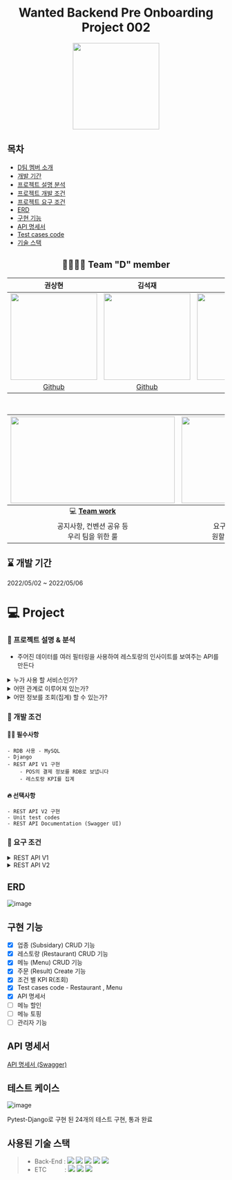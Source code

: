 

<div align="center">

  # Wanted Backend Pre Onboarding Project 002 
 

  <img height="200" width="200" src="https://user-images.githubusercontent.com/86823305/167047517-d0abb0fb-654c-4064-87e5-1f9016752fd0.png">

   
  

</div>

## 목차
- [D팀 멤버 소개](#-team-d-member)  
- [개발 기간](#--개발-기간--)  
- [프로젝트 설명 분석](#-프로젝트-설명--분석)
- [프로젝트 개발 조건](#-개발-조건)  
- [프로젝트 요구 조건](#-요구-조건)  
- [ERD](#erd)  
- [구현 기능](#구현-기능)  
- [API 명세서](#api-명세서)  
- [Test cases code](#테스트-케이스)  
- [기술 스택](#사용된-기술-스택)  


<div align="center">  

## 👨‍👨‍👦‍👦 Team "D" member  
  
  |권상현|김석재|류성훈|정미정|  
  |:------:|:------:|:------:|:------:|  
  |<img src="https://avatars.githubusercontent.com/u/39396492?v=4" width="200"/> | <img src="https://avatars.githubusercontent.com/u/86823305?v=4" width="200"/> | <img src="https://avatars.githubusercontent.com/u/72593394?v=4" width="200"/> |<img src="https://avatars.githubusercontent.com/u/86827063?v=4" width="200"/> |      
  |[Github](https://github.com/gshduet)|[Github](https://github.com/Cloudblack)|[Github](https://github.com/rsh1994)|[Github](https://github.com/nxxxtyetdecided)|  
  
  <br>


  
|<img height="200" width="380" src="https://retaintechnologies.com/wp-content/uploads/2020/04/Project-Management-Mantenimiento-1.jpg">|<img height="200" width="330" src="https://encrypted-tbn0.gstatic.com/images?q=tbn:ANd9GcTGElLjafMUhHglmqwh9lRh_sVzOCQyBiPNfQ&usqp=CAU">|
|:------:|:------:|
|💻 [**Team work**](https://mature-citron-a04.notion.site/Wanted_Pre_Onboarding-6af013e2bb3b43739cebc641de4ff558)  | 📒 [**Project page**](https://mature-citron-a04.notion.site/2-b8c6440fee49445ca63ce4d73d8b19e7)|
|공지사항, 컨벤션 공유 등<br> 우리 팀을 위한 룰 |요구사항 분석, 정보 공유 및<br> 원할한 프로젝트를 위해 사용|

  </div> 

  <h2> ⌛ 개발 기간  </h2> 
  2022/05/02  ~ 2022/05/06 

  
# 💻 Project
  ### 💭 프로젝트 설명 & 분석
  - 주어진 데이터를 여러 필터링을 사용하여 레스토랑의 인사이트를 보여주는 API를 만든다

  
<details>
  <summary>누가 사용 할 서비스인가?</summary>
<div markdown="1">

- 크게 세가지 권한 단위로 구분 할 수 있다

  - 서비스 전체를 관리, 프랜차이즈들을 관리하고 정보를 조회 하는 **`API 서비스 관리자`** 
      - 서비스 관리자는 고객은 아니지만 관리를 위해 서비스를 사용하게 될 것이다
  - 해당 프랜차이즈의 음식점과 메뉴(menu)를 관리하고 정보를 조회하는 **`프랜차이즈 관리자`**
      - 지점들의 정보를 분석해 프랜차이즈가 이윤을 추구 하는 전략, 방침을 제시할 수 있다
  - 해당 음식점의 정보를 조회하는 **`음식점 점주`**  
      - 해당 지점의 상권 특성을 분석해 같은 프랜차이즈 내에서도 차별화를 둘 수 있다

</div>
</details>

<details>
  <summary>어떤 관계로 이루어져 있는가?</summary>
<div markdown="1">
         
 [참고: ERD](#erd) 

  -  **`프랜차이즈(Subsidary)`** 는 **`id와 이름으로 구분`** 되며 **`음식 지점`** 들을 가지고있고 그 지점에서 판매하는 **`메뉴`** 를 가지고있다. 나중에는 지점별로 특성에 맞게 변형 될 수 있겠지만 메뉴의 기본 틀은 프랜차이즈를 따라간다  

  - **`음식점(Restaurant)`** 의 **이름(Name)은 프랜차이즈와 주소(Ward) (예시: 버거킹, 서초구 신림동)로** 이루어져있으며 같은 주소에 같은 프랜차이즈가 있을 경우를 대비해 **`호점(Store)`** 이라는 숫자로 구분 할 수 있다
  - **`메뉴(Menu)`** 는 **소속된 프랜차이즈 , 이름 과 가격** 으로 이루어져있다 
  - 음식점에서 나오는 **`결과(Result)`** 는 **한 테이블의 주문 정보** 라고 볼 수 있다 **음식점 , 프랜차이즈 , 결제수단(Payment) , 인원수(number_of_party) , 총금액(total_payment)** 로 이루어져있다.
  - 결과만 봐서는 총 금액은 알 수 있지만 어떤 메뉴를 주문했는지 알 수 가 없어 **결과와 메뉴를 Many to many** 로 연결해주는 **`메뉴결과(ResultMenu)` 는 주문** 이라고 볼 수 있다.   
 - **`메뉴결과(ResultMenu)`** 는 **어떤 메뉴인지 , 어느 테이블(결과) 인지 양(quantity)** 은 얼마나 되는지 표시 할 수 있다.  
 **`할인(discount_rate)` 을 주문에서** 적용 할 수 있게 해 같은 메뉴 몇개 이상시 할인 혹은 직원 할인, 프랜차이즈 프로모션 , 지점에 맞춘 특별 할인등에 유연하게 적용 할 수있다.

</div>
</details>

<details>
  <summary>어떤 정보를 조회(집계) 할 수 있는가?</summary>
<div markdown="1">

- 먼저 필수로 `기간` 과 `시간단위(time_window)` 이 필요하다 그리고 크게 세가지를 기준으로 집계를 할 수 있다.
  - `금액 범위`
  - `결제 수단`
  - `인원 수 `
 
</div>
</details>

   
  ### 🚥 개발 조건 
  
  #### 🙆‍♂️ 필수사항  
    - RDB 사용 - MySQL  
    - Django  
    - REST API V1 구현  
        - POS의 결제 정보를 RDB로 보냅니다  
        - 레스토랑 KPI를 집계  
  #### 🔥 선택사항
    - REST API V2 구현  
    - Unit test codes  
    - REST API Documentation (Swagger UI)  

### 💫 요구 조건

<details>
  <summary>REST API V1</summary>
<div markdown="1">
  
  - 필수  
  
    - 생성  
  
        | 레스토랑 정보 | Restaurant |
        | --- | --- |
        | 주문총계 (총 결제금액, 인원수 등) | Result |
        | 주문결과 (주문 내역) | ResultMenu |
        | 업종 정보 | Subsidary |  
  
        -  POS의 결제 정보를 RDB로 보냅니다
            - 어떤 method를 사용할 것인가?
            - 업로드 해야하는 데이터
                
                → number of a party (인원 수)
                
                → how much they pay (결제 금액)
                
                → restaurant id (레스토랑 id → RDS에서 자동적으로 만들어지는 id)
                
                → timestamp
                
    -  조회
        - 레스토랑별 KPI
            
            관리자는 다양한 필터를 이용해 집계를 확인할 수 있습니다.
            
            -  집계 기능
                - 시간단위
                    
                    → e.g. HOUR, DAY, WEEK, MONTH, YEAR
                    
            -  필터 기능
                - input
                    - 기간 별 (must)
                        
                        → e.g. Start: 2022-04-14 00:01:31 in KT / End: 2022-04-16 00:12:34 in KT
                        
                    - 금액 별 (optional)
                        
                        → e.g., from 20000 won to 100000 won
                        
                    - 인원 별 (optional)
                        
                        → e.g., from 2 to 2
                        
                    - 레스토랑 별 (optional)
                        
                        → e.g., 비비고 (1), 빕스버거 (2)
                        
                - output
                    - 레스토랑 별 매출
                        
                        **집계 예시**
                        
                        DAY time window, 
                        
                        From 2022-02-23 to 2022-02-25 and only for 비비고, 
                        
                        aggregated sales total (price) per restaurant  
                        ![image](https://user-images.githubusercontent.com/86823305/167057808-2e8f0f4d-e749-416b-9c3d-62e767c72cc3.png)

                        
                    - 가장 매출이 높은 시간
                        
                        → (기간 별) 매출 합 정렬
                        
                    - (선택)가장 많이 쓰인 결제수단
                        
                        → (기간 별) 결제수단 합 정렬
                        
                        ![image](https://user-images.githubusercontent.com/86823305/167057841-3dccde78-34ba-400d-8765-79e2ffd0e635.png)
                        
                    - (선택)주로 몇명의 고객이 같이 식사하는지
                        
                        → (기간 별) 그룹 수 평균 정렬
                        
                        ![image](https://user-images.githubusercontent.com/86823305/167057853-d74f8762-ce94-44aa-9823-1ea8c78f20ef.png)
                        
                - 필요한 파라미터
                    - 기간 : start_date , end_date
                    - 금액 : start_price, end_price
                    - 인원 : start_ , end_
                    - 레스토랑별 :
                    - 어떻게 정렬 할 것인지 : 합, 평균, 최대값 등
                
- 선택
    - REST API document - Swagger
    - Test cases code
</div>
</details>


<details>
  <summary>REST API V2</summary>
<div markdown="1">
  
- `생성`
    - 메뉴 생성                   Menu
- `조회`
    - 레스토랑 그룹별 매출액
        
        DAY time window, 
        
        From 2022-02-23 to 2022-02-25 and only for 비비고, 
        
        aggregated sales total (price) per restaurant
        
        ![image](https://user-images.githubusercontent.com/86823305/167057876-8a9d450a-0e17-4db0-bd88-6673bd4953d6.png)
        
    - 레스토랑 지역별 매출액
        
        BR company 상무 Emily는 2022년 3월 한달동안 관악구의 총 매출액을 보고 싶다.
        
    - 레스토랑 메뉴별 매출액
        - e.g : BR company 전무 Amy는 2022년 2월에 빕스버거에서 버거와
        불고기버거의 매출액을 비교하고 싶다.
  
            ![image](https://user-images.githubusercontent.com/86823305/167057887-57fdf75a-3a6b-49a4-9c69-add9cc82a8f5.png)

            
- `(선택) 수정`
    - 가게정보 Restaurant
    - 메뉴         Menu
    - 업종 정보 Subsidary
- `(선택) 삭제`
    - 가게 정보 Restaurant
    - 업종 정보 Subsidary
    - 메뉴         Menu
    - 결과         Result
    - 주문 취소 ResultMenu
- D 팀 추가 option
    - 메뉴 할인
    - 메뉴 토핑 (or 곱빼기)
    - 관리자 테이블 ( 인증 )
        - Restaurant 테이블을 하나의 객체(점주)로 지정해도 무방할 듯.
        - ID, Password, 점주 이름 컬럼만 추가
  </div>
</details>
  
  ## ERD
  
  ![image](https://user-images.githubusercontent.com/86823305/167058689-7a9ccdca-dd6f-462b-b4e3-0e569dce7b27.png)  
  
  
  ## 구현 기능

  - [x] 업종 (Subsidary) CRUD 기능
  - [x] 레스토랑 (Restaurant) CRUD 기능
  - [x] 메뉴 (Menu) CRUD 기능
  - [x] 주문 (Result) Create 기능
  - [x] 조건 별 KPI R(조회)
  - [x] Test cases code - Restaurant , Menu
  - [x] API 명세서
  - [ ] 메뉴 할인 
  - [ ] 메뉴 토핑
  - [ ] 관리자 기능
  
  ## API 명세서
  [API 명세서 (Swagger)](https://app.swaggerhub.com/apis/nxxxtyetdecided8/Bear_Robotics_D/1.0.0#)
  ## 테스트 케이스
  
  ![image](https://user-images.githubusercontent.com/86823305/167321623-2acd83e1-a08f-4b2b-946c-104a3d20b424.png)
  
  Pytest-Django로 구현 된 24개의 테스트 구현, 통과 완료
  
  ## 사용된 기술 스택
  
  > - Back-End :  <img src="https://img.shields.io/badge/Python 3.10-3776AB?style=flat&logo=Python&logoColor=white"/>&nbsp;<img src="https://img.shields.io/badge/Django 4.0.4-092E20?style=flat&logo=Django&logoColor=white"/>&nbsp;<img src="https://img.shields.io/badge/mysql 5.0-1b9e41?style=flat&logo=Mysql&logoColor=white"/>&nbsp;<img src="https://img.shields.io/badge/Django_rest_freamwork 3.13.1-009287?style=flat&logo=Django-rest-freamwork&logoColor=white"/>&nbsp;<img src="https://img.shields.io/badge/Pytest 7.1.2-0A9EDC?style=flat&logo=Pytest&logoColor=white"/>
> - ETC　　　:  <img src="https://img.shields.io/badge/Git-F05032?style=flat-badge&logo=Git&logoColor=white"/>&nbsp;<img src="https://img.shields.io/badge/Github-181717?style=flat-badge&logo=Github&logoColor=white"/>&nbsp;<img src="https://img.shields.io/badge/Swagger-FF6C37?style=flat-badge&logo=Swagger&logoColor=white"/>
  
  
  ## 



